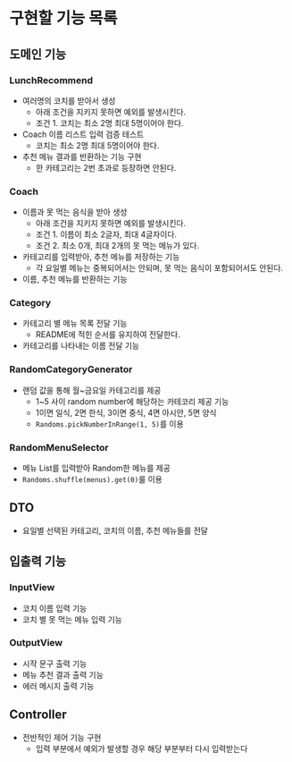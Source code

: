 # 구현할 기능 목록

## 도메인 기능

### LunchRecommend
- 여러명의 코치를 받아서 생성
  - 아래 조건을 지키지 못하면 예외를 발생시킨다.
  - 조건 1. 코치는 최소 2명 최대 5명이어야 한다.
- Coach 이름 리스트 입력 검증 테스트
  - 코치는 최소 2명 최대 5명이어야 한다.
- 추천 메뉴 결과를 반환하는 기능 구현
  - 한 카테고리는 2번 초과로 등장하면 안된다.

### Coach
- 이름과 못 먹는 음식을 받아 생성
  - 아래 조건을 지키지 못하면 예외를 발생시킨다.
  - 조건 1. 이름이 최소 2글자, 최대 4글자이다.
  - 조건 2. 최소 0개, 최대 2개의 못 먹는 메뉴가 있다.
- 카테고리를 입력받아, 추천 메뉴를 저장하는 기능
  - 각 요일별 메뉴는 중복되어서는 안되며, 못 먹는 음식이 포함되어서도 안된다.
- 이름, 추천 메뉴를 반환하는 기능

### Category
- 카테고리 별 메뉴 목록 전달 기능
  - README에 적힌 순서를 유지하여 전달한다.
- 카테고리를 나타내는 이름 전달 기능

### RandomCategoryGenerator
- 랜덤 값을 통해 월~금요일 카테고리를 제공
  - 1~5 사이 random number에 해당하는 카테코리 제공 기능
  - 1이면 일식, 2면 한식, 3이면 중식, 4면 아시안, 5면 양식
  - `Randoms.pickNumberInRange(1, 5)`를 이용

### RandomMenuSelector
- 메뉴 List를 입력받아 Random한 메뉴를 제공
- `Randoms.shuffle(menus).get(0)`룰 이용

## DTO
- 요일별 선택된 카테고리, 코치의 이름, 추천 메뉴들를 전달

## 입출력 기능

### InputView
- 코치 이름 입력 기능
- 코치 별 못 먹는 메뉴 입력 기능 

### OutputView
- 시작 문구 출력 기능
- 메뉴 추천 결과 출력 기능
- 에러 메시지 출력 기능

## Controller
- 전반적인 제어 기능 구현
  - 입력 부분에서 예외가 발생할 경우 해당 부분부터 다시 입력받는다